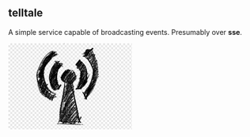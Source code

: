 telltale
---

A simple service capable of broadcasting events. Presumably over **sse**.

<img src="telltale.png" alt="drawing" width="250"/>
